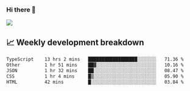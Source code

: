 ### Hi there 👋
<img align="center" src="https://github-readme-stats.vercel.app/api?username=Tumao727&show_icons=true&hide_title=true&theme=dracula" />


## 📈 Weekly development breakdown
<!--START_SECTION:waka-->

```txt
TypeScript    13 hrs 2 mins   ██████████████████░░░░░░░   71.36 %
Other         1 hr 51 mins    ██▓░░░░░░░░░░░░░░░░░░░░░░   10.16 %
JSON          1 hr 32 mins    ██░░░░░░░░░░░░░░░░░░░░░░░   08.47 %
CSS           1 hr 4 mins     █▒░░░░░░░░░░░░░░░░░░░░░░░   05.90 %
HTML          42 mins         █░░░░░░░░░░░░░░░░░░░░░░░░   03.84 %
```

<!--END_SECTION:waka-->